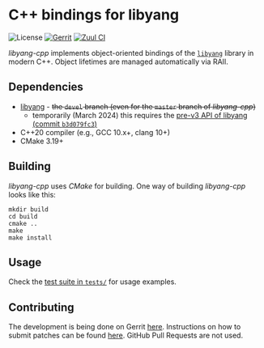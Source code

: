 # C++ bindings for libyang

![License](https://img.shields.io/github/license/CESNET/libyang-cpp)
[![Gerrit](https://img.shields.io/badge/patches-via%20Gerrit-blue)](https://gerrit.cesnet.cz/q/project:CzechLight/libyang-cpp)
[![Zuul CI](https://img.shields.io/badge/zuul-checked-blue)](https://zuul.gerrit.cesnet.cz/t/public/buildsets?project=CzechLight/libyang-cpp)

*libyang-cpp* implements object-oriented bindings of the [`libyang`](https://github.com/CESNET/libyang) library in modern C++.
Object lifetimes are managed automatically via RAII.

## Dependencies
- [libyang](https://github.com/CESNET/libyang) - ~~the `devel` branch (even for the `master` branch of *libyang-cpp*)~~
  - temporarily (March 2024) this requires the [pre-v3 API of libyang (commit `b3d079fc3`)](https://github.com/CESNET/libyang/tree/b3d079fc37ac119f5a2a4a120b86d1c7102c3a08)
- C++20 compiler (e.g., GCC 10.x+, clang 10+)
- CMake 3.19+

## Building
*libyang-cpp* uses *CMake* for building.
One way of building *libyang-cpp* looks like this:
```
mkdir build
cd build
cmake ..
make
make install
```

## Usage

Check the [test suite in `tests/`](tests/) for usage examples.

## Contributing
The development is being done on Gerrit [here](https://gerrit.cesnet.cz/q/project:CzechLight/libyang-cpp).
Instructions on how to submit patches can be found [here](https://gerrit.cesnet.cz/Documentation/intro-gerrit-walkthrough-github.html).
GitHub Pull Requests are not used.
